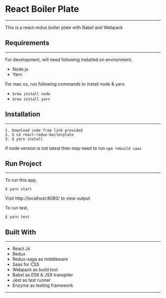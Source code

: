 # React Boiler Plate

---

This is a react-redux boiler plate with Babel and Webpack

## Requirements

---

For development, will need following installed on environment.

- Node.js
- Yarn

For mac os, run following commands to install node & yarn

- `brew install node`
- `brew install yarn`

## Installation

---

```
1. Download code from link provided
2. $ cd react-redux-boilerplate
3. $ yarn install
```

If node version is not latest then may need to run `npm rebuild saas`

## Run Project

---

To run this app,

```
$ yarn start
```

Visit http://localhost:8080/ to view output

To run test,

```
$ yarn test
```

## Built With

---

- React.Js
- Redux
- Redux-saga as middleware
- Saas for CSS
- Webpack as build tool
- Babel as ES6 & JSX transpiler
- Jest as test runner
- Enzyme as testing framework

---
